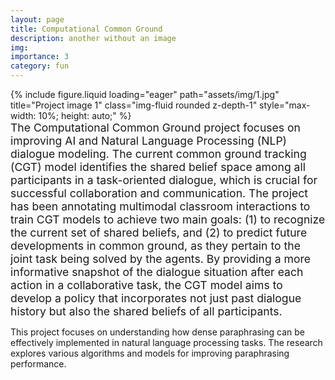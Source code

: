 ```yaml
---
layout: page
title: Computational Common Ground
description: another without an image
img:
importance: 3
category: fun
---
```


<!-- Main content of the project -->
<div class="content">
     <div class="row">
        <div class="col-sm-12 mt-3">
            <!-- First image related to the project -->
            {% include figure.liquid loading="eager" path="assets/img/1.jpg" title="Project image 1" class="img-fluid rounded z-depth-1" style="max-width: 10%; height: auto;" %}
        </div>
    </div>
       <div class="caption" style="text-align: left; font-size: 1.1rem;">
       The Computational Common Ground project focuses on improving AI and Natural Language Processing (NLP) dialogue modeling. The current common ground tracking (CGT) model identifies the shared belief space among all participants in a task-oriented dialogue, which is crucial for successful collaboration and communication. The project has been annotating multimodal classroom interactions to train CGT models to achieve two main goals: (1) to recognize the current set of shared beliefs, and (2) to predict future developments in common ground, as they pertain to the joint task being solved by the agents. By providing a more informative snapshot of the dialogue situation after each action in a collaborative task, the CGT model aims to develop a policy that incorporates not just past dialogue history but also the shared beliefs of all participants.
    </div>

</div>

<!-- Optional: add regular text between or after the images -->
<p style="text-align: left;">This project focuses on understanding how dense paraphrasing can be effectively implemented in natural language processing tasks. The research explores various algorithms and models for improving paraphrasing performance.</p>
